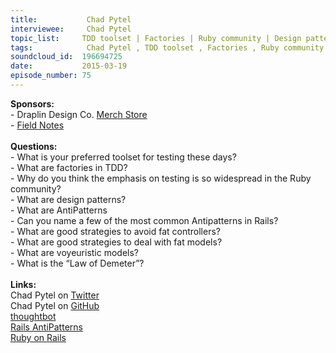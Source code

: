 ```yaml
--- 
title:           Chad Pytel 
interviewee:     Chad Pytel 
topic_list:     TDD toolset | Factories | Ruby community | Design patterns | AntiPatterns | Fat controllers | Fat models | Voyeuristic models | Law of Demeter
tags:            Chad Pytel , TDD toolset , Factories , Ruby community , Design patterns , AntiPatterns , Fat controllers , Fat models , Voyeuristic models , Law of Demeter
soundcloud_id:  196694725
date:           2015-03-19
episode_number: 75
---
```


<p class="show_notes_display"><b>Sponsors:<br></b>- Draplin Design Co. <a rel="nofollow" target="_blank" href="http://draplin.com/merch/">Merch Store</a><br>- <a rel="nofollow" target="_blank" href="http://fieldnotesbrand.com/">Field Notes</a><b><br><br>Questions:</b><br>- What is your preferred toolset for testing these days?<br>- What are factories in TDD?<br>- Why do you think the emphasis on testing is so widespread in the Ruby community?<br>- What are design patterns?<br>- What are AntiPatterns<br>- Can you name a few of the most common Antipatterns in Rails?<br>- What are good strategies to avoid fat controllers?<br>- What are good strategies to deal with fat models?<br>- What are voyeuristic models?<br>- What is the “Law of Demeter”?<br><br><b>Links:</b><br>Chad Pytel on <a rel="nofollow" target="_blank" href="https://twitter.com/cpytel">Twitter</a><br>Chad Pytel on <a rel="nofollow" target="_blank" href="https://github.com/cpytel">GitHub</a><br><a rel="nofollow" target="_blank" href="https://thoughtbot.com/">thoughtbot</a><br><a rel="nofollow" target="_blank" href="http://railsantipatterns.com/">Rails AntiPatterns</a><br><a rel="nofollow" target="_blank" href="http://rubyonrails.org/">Ruby on Rails</a><br><br></p>
